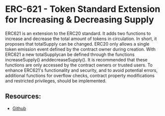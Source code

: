 # ERC-621 - Token Standard Extension for Increasing & Decreasing Supply

ERC621 is an extension to the ERC20 standard. It adds two functions to increase and decrease the total amount of tokens in circulation. In short, it proposes that totalSupply can be changed. ERC20 only allows a single token emission event defined by the contract owner during creation. With ERC621 a new totalSupplycan be defined through the functions increaseSupply\(\) anddecreaseSupply\(\). It is recommended that these functions are only accessed by the contract owners or trusted users. To enhance ERC621's functionality and security, and to avoid potential errors, additional functions for overflow checks, contract property modifications and restricted privileges, should be implemented.

## Resources:

* [Github](https://github.com/ethereum/EIPs/pull/621)
